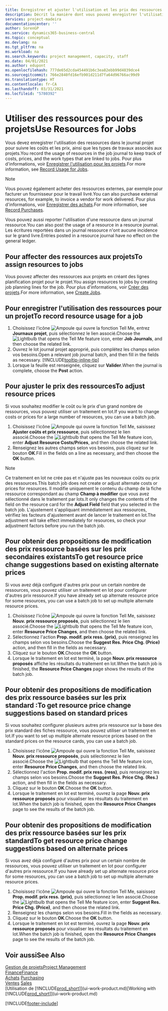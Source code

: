 ```yaml
---
title: Enregistrer et ajuster l'utilisation et les prix des ressources| Microsoft Docs
description: Décrit la manière dont vous pouvez enregistrer l'utilisation ou la consommation ressource associée à un projet, de garder la trace et de gérer les coûts, les prix, ainsi que les types de travaux.
services: project-madeira
documentationcenter: ''
author: SorenGP
ms.service: dynamics365-business-central
ms.topic: conceptual
ms.devlang: na
ms.tgt_pltfrm: na
ms.workload: na
ms.search.keywords: project management, capacity, staff
ms.date: 04/01/2021
ms.author: edupont
ms.openlocfilehash: 777de65d2cda454491b6c3ea82ebb99d4839dce4
ms.sourcegitcommit: 766e2840fd16efb901d211d7fa64d96766ac99d9
ms.translationtype: HT
ms.contentlocale: fr-CA
ms.lasthandoff: 03/31/2021
ms.locfileid: "5780392"
---
```

# <a name="use-resources-for-jobs"></a><span data-ttu-id="78dc1-103">Utiliser des ressources pour des projets</span><span class="sxs-lookup"><span data-stu-id="78dc1-103">Use Resources for Jobs</span></span>
<span data-ttu-id="78dc1-104">Vous devez enregistrer l'utilisation des ressources dans le journal projet pour suivre les coûts et les prix, ainsi que les types de travaux associés aux projets.</span><span class="sxs-lookup"><span data-stu-id="78dc1-104">You record the usage of resources in the job journal to keep track of costs, prices, and the work types that are linked to jobs.</span></span> <span data-ttu-id="78dc1-105">Pour plus d'informations, voir [Enregistrer l'utilisation pour les projets](projects-how-record-job-usage.md).</span><span class="sxs-lookup"><span data-stu-id="78dc1-105">For more information, see [Record Usage for Jobs](projects-how-record-job-usage.md).</span></span>

> [!NOTE]
> <span data-ttu-id="78dc1-106">Vous pouvez également acheter des ressources externes, par exemple pour facturer un fournisseur pour le travail livré.</span><span class="sxs-lookup"><span data-stu-id="78dc1-106">You can also purchase external resources, for example, to invoice a vendor for work delivered.</span></span> <span data-ttu-id="78dc1-107">Pour plus d'informations, voir [Enregistrer des achats](purchasing-how-record-purchases.md).</span><span class="sxs-lookup"><span data-stu-id="78dc1-107">For more information, see [Record Purchases](purchasing-how-record-purchases.md).</span></span>

<span data-ttu-id="78dc1-108">Vous pouvez aussi reporter l'utilisation d'une ressource dans un journal ressource.</span><span class="sxs-lookup"><span data-stu-id="78dc1-108">You can also post the usage of a resource in a resource journal.</span></span> <span data-ttu-id="78dc1-109">Les écritures reportées dans un journal ressource n'ont aucune incidence sur le grand livre.</span><span class="sxs-lookup"><span data-stu-id="78dc1-109">Entries posted in a resource journal have no effect on the general ledger.</span></span>

## <a name="to-assign-resources-to-jobs"></a><span data-ttu-id="78dc1-110">Pour affecter des ressources aux projets</span><span class="sxs-lookup"><span data-stu-id="78dc1-110">To assign resources to jobs</span></span>
<span data-ttu-id="78dc1-111">Vous pouvez affecter des ressources aux projets en créant des lignes planification projet pour le projet.</span><span class="sxs-lookup"><span data-stu-id="78dc1-111">You assign resources to jobs by creating job planning lines for the job.</span></span> <span data-ttu-id="78dc1-112">Pour plus d'informations, voir [Créer des projets](projects-how-create-jobs.md).</span><span class="sxs-lookup"><span data-stu-id="78dc1-112">For more information, see [Create Jobs](projects-how-create-jobs.md).</span></span>

## <a name="to-record-resource-usage-for-a-job"></a><span data-ttu-id="78dc1-113">Pour enregistrer l'utilisation des ressources pour un projet</span><span class="sxs-lookup"><span data-stu-id="78dc1-113">To record resource usage for a job</span></span>
1. <span data-ttu-id="78dc1-114">Choisissez l'icône ![Ampoule qui ouvre la fonction Tell Me](media/ui-search/search_small.png "Dites-moi ce que vous voulez faire"), entrez **Journaux projet**, puis sélectionnez le lien associé.</span><span class="sxs-lookup"><span data-stu-id="78dc1-114">Choose the ![Lightbulb that opens the Tell Me feature](media/ui-search/search_small.png "Tell me what you want to do") icon, enter **Job Journals**, and then choose the related link.</span></span>
2. <span data-ttu-id="78dc1-115">Ouvrez le lot journal projet approprié, puis complétez les champs selon vos besoins.</span><span class="sxs-lookup"><span data-stu-id="78dc1-115">Open a relevant job journal batch, and then fill in the fields as necessary.</span></span> [!INCLUDE[tooltip-inline-tip](includes/tooltip-inline-tip_md.md)]
3. <span data-ttu-id="78dc1-116">Lorsque la feuille est renseignée, cliquez sur **Valider**.</span><span class="sxs-lookup"><span data-stu-id="78dc1-116">When the journal is complete, choose the **Post** action.</span></span>

## <a name="to-adjust-resource-prices"></a><span data-ttu-id="78dc1-117">Pour ajuster le prix des ressources</span><span class="sxs-lookup"><span data-stu-id="78dc1-117">To adjust resource prices</span></span>
<span data-ttu-id="78dc1-118">Si vous souhaitez modifier le coût ou le prix d'un grand nombre de ressources, vous pouvez utiliser un traitement en lot.</span><span class="sxs-lookup"><span data-stu-id="78dc1-118">If you want to change costs or prices for a large number of resources, you can use a batch job.</span></span>  

1. <span data-ttu-id="78dc1-119">Choisissez l'icône ![Ampoule qui ouvre la fonction Tell Me](media/ui-search/search_small.png "Dites-moi ce que vous voulez faire"), saisissez **Ajuster coûts et prix ressource**, puis sélectionnez le lien associé.</span><span class="sxs-lookup"><span data-stu-id="78dc1-119">Choose the ![Lightbulb that opens the Tell Me feature](media/ui-search/search_small.png "Tell me what you want to do") icon, enter **Adjust Resource Costs/Prices**, and then choose the related link.</span></span>
2. <span data-ttu-id="78dc1-120">Renseignez les autres champs selon vos besoins, puis cliquez sur le bouton **OK**.</span><span class="sxs-lookup"><span data-stu-id="78dc1-120">Fill in the fields on a line as necessary, and then choose the **OK** button.</span></span>

> [!NOTE]  
>   <span data-ttu-id="78dc1-121">Ce traitement en lot ne crée pas et n'ajuste pas les nouveaux coûts ou prix des ressources.</span><span class="sxs-lookup"><span data-stu-id="78dc1-121">This batch job does not create or adjust alternate costs or prices for resources.</span></span> <span data-ttu-id="78dc1-122">Il modifie uniquement le contenu du champ de la fiche ressource correspondant au champ **Champ à modifier** que vous avez sélectionné dans le traitement par lots.</span><span class="sxs-lookup"><span data-stu-id="78dc1-122">It only changes the contents of the field on the resource card for the **Adjust Field** field that you selected in the batch job.</span></span> <span data-ttu-id="78dc1-123">L'ajustement s'appliquant immédiatement aux ressources, vérifiez les facteurs d'ajustement avant de lancer le traitement en lot.</span><span class="sxs-lookup"><span data-stu-id="78dc1-123">The adjustment will take effect immediately for resources, so check your adjustment factors before you run the batch job.</span></span>

## <a name="to-get-resource-price-change-suggestions-based-on-existing-alternate-prices"></a><span data-ttu-id="78dc1-124">Pour obtenir des propositions de modification des prix ressource basées sur les prix secondaires existants</span><span class="sxs-lookup"><span data-stu-id="78dc1-124">To get resource price change suggestions based on existing alternate prices</span></span>
<span data-ttu-id="78dc1-125">Si vous avez déjà configuré d'autres prix pour un certain nombre de ressources, vous pouvez utiliser un traitement en lot pour configurer d'autres prix ressource.</span><span class="sxs-lookup"><span data-stu-id="78dc1-125">If you have already set up alternate resource price for some resources, you can use a batch job to set up multiple alternate resource prices.</span></span>

1. <span data-ttu-id="78dc1-126">Choisissez l'icône ![Ampoule qui ouvre la fonction Tell Me](media/ui-search/search_small.png "Dites-moi ce que vous voulez faire"), saisissez **Nouv. prix ressource proposés**, puis sélectionnez le lien associé.</span><span class="sxs-lookup"><span data-stu-id="78dc1-126">Choose the ![Lightbulb that opens the Tell Me feature](media/ui-search/search_small.png "Tell me what you want to do") icon, enter **Resource Price Changes**, and then choose the related link.</span></span>
2. <span data-ttu-id="78dc1-127">Sélectionnez l'action **Prop. modif. prix ress. (prix)**, puis renseignez les champs selon vos besoins.</span><span class="sxs-lookup"><span data-stu-id="78dc1-127">Choose the **Suggest Res. Price Chg. (Price)** action, and then fill in the fields as necessary.</span></span>
3. <span data-ttu-id="78dc1-128">Cliquez sur le bouton **OK**.</span><span class="sxs-lookup"><span data-stu-id="78dc1-128">Choose the **OK** button.</span></span>  
4. <span data-ttu-id="78dc1-129">Lorsque le traitement en lot est terminé, la page **Nouv. prix ressource proposés** affiche les résultats du traitement en lot.</span><span class="sxs-lookup"><span data-stu-id="78dc1-129">When the batch job is finished, the **Resource Price Changes** page shows the results of the batch job.</span></span>

## <a name="to-get-resource-price-change-suggestions-based-on-standard-prices"></a><span data-ttu-id="78dc1-130">Pour obtenir des propositions de modification des prix ressource basées sur les prix standard :</span><span class="sxs-lookup"><span data-stu-id="78dc1-130">To get resource price change suggestions based on standard prices</span></span>
<span data-ttu-id="78dc1-131">Si vous souhaitez configurer plusieurs autres prix ressource sur la base des prix standard des fiches ressource, vous pouvez utiliser un traitement en lot.</span><span class="sxs-lookup"><span data-stu-id="78dc1-131">If you want to set up multiple alternate resource prices based on the standard prices on the resource cards, you can use a batch job.</span></span>  

1. <span data-ttu-id="78dc1-132">Choisissez l'icône ![Ampoule qui ouvre la fonction Tell Me](media/ui-search/search_small.png "Dites-moi ce que vous voulez faire"), saisissez **Nouv. prix ressource proposés**, puis sélectionnez le lien associé.</span><span class="sxs-lookup"><span data-stu-id="78dc1-132">Choose the ![Lightbulb that opens the Tell Me feature](media/ui-search/search_small.png "Tell me what you want to do") icon, enter **Resource Price Changes**, and then choose the related link.</span></span>
2. <span data-ttu-id="78dc1-133">Sélectionnez l'action **Prop. modif. prix ress. (ress)**, puis renseignez les champs selon vos besoins.</span><span class="sxs-lookup"><span data-stu-id="78dc1-133">Choose the **Suggest Res. Price Chg. (Res.)** action, and then fill in the fields as necessary.</span></span>  
3. <span data-ttu-id="78dc1-134">Cliquez sur le bouton **OK**.</span><span class="sxs-lookup"><span data-stu-id="78dc1-134">Choose the **OK** button.</span></span>  
4. <span data-ttu-id="78dc1-135">Lorsque le traitement en lot est terminé, ouvrez la page **Nouv. prix ressource proposés** pour visualiser les résultats du traitement en lot.</span><span class="sxs-lookup"><span data-stu-id="78dc1-135">When the batch job is finished, open the **Resource Price Changes** page to see the results of the batch job.</span></span>

## <a name="to-get-resource-price-change-suggestions-based-on-alternate-prices"></a><span data-ttu-id="78dc1-136">Pour obtenir des propositions de modification des prix ressource basées sur les prix standard</span><span class="sxs-lookup"><span data-stu-id="78dc1-136">To get resource price change suggestions based on alternate prices</span></span>
<span data-ttu-id="78dc1-137">Si vous avez déjà configuré d'autres prix pour un certain nombre de ressources, vous pouvez utiliser un traitement en lot pour configurer d'autres prix ressource.</span><span class="sxs-lookup"><span data-stu-id="78dc1-137">If you have already set up alternate resource price for some resources, you can use a batch job to set up multiple alternate resource prices.</span></span>

1. <span data-ttu-id="78dc1-138">Choisissez l'icône ![Ampoule qui ouvre la fonction Tell Me](media/ui-search/search_small.png "Dites-moi ce que vous voulez faire"), saisissez **Prop. modif. prix ress. (prix)**, puis sélectionnez le lien associé.</span><span class="sxs-lookup"><span data-stu-id="78dc1-138">Choose the ![Lightbulb that opens the Tell Me feature](media/ui-search/search_small.png "Tell me what you want to do") icon, enter **Suggest Res. Price Chg. (Price)**, and then choose the related link.</span></span>  
2. <span data-ttu-id="78dc1-139">Renseignez les champs selon vos besoins.</span><span class="sxs-lookup"><span data-stu-id="78dc1-139">Fill in the fields as necessary.</span></span>
3. <span data-ttu-id="78dc1-140">Cliquez sur le bouton **OK**.</span><span class="sxs-lookup"><span data-stu-id="78dc1-140">Choose the **OK** button.</span></span>  
4. <span data-ttu-id="78dc1-141">Lorsque le traitement en lot est terminé, ouvrez la page **Nouv. prix ressource proposés** pour visualiser les résultats du traitement en lot.</span><span class="sxs-lookup"><span data-stu-id="78dc1-141">When the batch job is finished, open the **Resource Price Changes** page to see the results of the batch job.</span></span>

## <a name="see-also"></a><span data-ttu-id="78dc1-142">Voir aussi</span><span class="sxs-lookup"><span data-stu-id="78dc1-142">See Also</span></span>
[<span data-ttu-id="78dc1-143">Gestion de projets</span><span class="sxs-lookup"><span data-stu-id="78dc1-143">Project Management</span></span>](projects-manage-projects.md)  
[<span data-ttu-id="78dc1-144">Finance</span><span class="sxs-lookup"><span data-stu-id="78dc1-144">Finance</span></span>](finance.md)  
<span data-ttu-id="78dc1-145">[Achats](purchasing-manage-purchasing.md)       </span><span class="sxs-lookup"><span data-stu-id="78dc1-145">[Purchasing](purchasing-manage-purchasing.md)       </span></span>  
<span data-ttu-id="78dc1-146">[Ventes](sales-manage-sales.md)   </span><span class="sxs-lookup"><span data-stu-id="78dc1-146">[Sales](sales-manage-sales.md)   </span></span>  
<span data-ttu-id="78dc1-147">[Utilisation de [!INCLUDE[prod_short](includes/prod_short.md)]](ui-work-product.md)</span><span class="sxs-lookup"><span data-stu-id="78dc1-147">[Working with [!INCLUDE[prod_short](includes/prod_short.md)]](ui-work-product.md)</span></span>  


[!INCLUDE[footer-include](includes/footer-banner.md)]